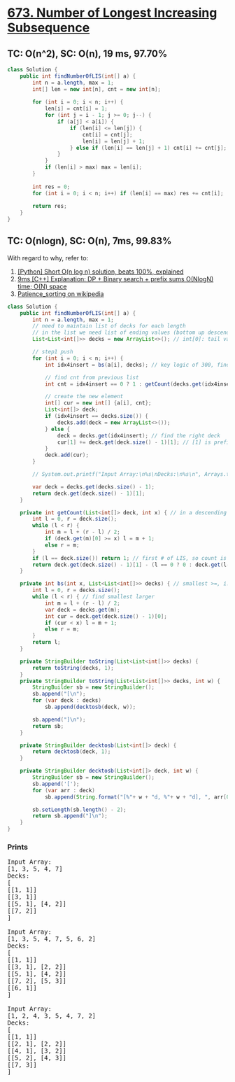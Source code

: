 # [673. Number of Longest Increasing Subsequence](https://leetcode.com/problems/number-of-longest-increasing-subsequence/)

## TC: O(n^2), SC: O(n), 19 ms, 97.70%
```java
class Solution {
    public int findNumberOfLIS(int[] a) {
        int n = a.length, max = 1;
        int[] len = new int[n], cnt = new int[n];
        
        for (int i = 0; i < n; i++) {
            len[i] = cnt[i] = 1;
            for (int j = i - 1; j >= 0; j--) {
                if (a[j] < a[i]) {
                    if (len[i] <= len[j]) {
                        cnt[i] = cnt[j];
                        len[i] = len[j] + 1;
                    } else if (len[i] == len[j] + 1) cnt[i] += cnt[j];
                }
            }
            if (len[i] > max) max = len[i];
        }
        
        int res = 0;
        for (int i = 0; i < n; i++) if (len[i] == max) res += cnt[i];
        
        return res;
    }
}
```

## TC: O(nlogn), SC: O(n), 7ms, 99.83%
With regard to why, refer to:
1. [[Python] Short O(n log n) solution, beats 100%, explained](https://leetcode.com/problems/number-of-longest-increasing-subsequence/discuss/916196/Python-Short-O(n-log-n)-solution-beats-100-explained)
2. [9ms [C++] Explanation: DP + Binary search + prefix sums O(NlogN) time; O(N) space](https://leetcode.com/problems/number-of-longest-increasing-subsequence/discuss/107295/9ms-C%2B%2B-Explanation%3A-DP-%2B-Binary-search-%2B-prefix-sums-O(NlogN)-time-O(N)-space)
3. [Patience_sorting on wikipedia](https://en.wikipedia.org/wiki/Patience_sorting)

```java
class Solution {
    public int findNumberOfLIS(int[] a) {
        int n = a.length, max = 1;
        // need to maintain list of decks for each length
        // in the list we need list of ending values (bottom up descending), and its counts prefix sum (bottom up)
        List<List<int[]>> decks = new ArrayList<>(); // int[0]: tail value, int[1]: count's prefix sum

        // step1 push
        for (int i = 0; i < n; i++) {
            int idx4insert = bs(a[i], decks); // key logic of 300, find where I(a[i]) belongs

            // find cnt from previous list
            int cnt = idx4insert == 0 ? 1 : getCount(decks.get(idx4insert-1), a[i]);

            // create the new element
            int[] cur = new int[] {a[i], cnt};
            List<int[]> deck;
            if (idx4insert == decks.size()) {
                decks.add(deck = new ArrayList<>());
            } else {
                deck = decks.get(idx4insert); // find the right deck
                cur[1] += deck.get(deck.size() - 1)[1]; // [1] is prefix sum of count
            }
            deck.add(cur);
        }

        // System.out.printf("Input Array:\n%s\nDecks:\n%s\n", Arrays.toString(a), toString(decks));

        var deck = decks.get(decks.size() - 1);
        return deck.get(deck.size() - 1)[1];
    }

    private int getCount(List<int[]> deck, int x) { // in a descending order list find largest smaller (no equal) 5 4 4 3: 4        
        int l = 0, r = deck.size();
        while (l < r) {
            int m = l + (r - l) / 2;
            if (deck.get(m)[0] >= x) l = m + 1;
            else r = m;
        }
        if (l == deck.size()) return 1; // first # of LIS, so count is 1;
        return deck.get(deck.size() - 1)[1] - (l == 0 ? 0 : deck.get(l-1)[1]);
    }

    private int bs(int x, List<List<int[]>> decks) { // smallest >=, i.e. insertion index, 1 3 4 4 5: 4
        int l = 0, r = decks.size();
        while (l < r) { // find smallest larger
            int m = l + (r - l) / 2;
            var deck = decks.get(m);
            int cur = deck.get(deck.size() - 1)[0];
            if (cur < x) l = m + 1;
            else r = m;
        }
        return l;
    }

    private StringBuilder toString(List<List<int[]>> decks) {
        return toString(decks, 1);
    }
    private StringBuilder toString(List<List<int[]>> decks, int w) {
        StringBuilder sb = new StringBuilder();
        sb.append("[\n");
        for (var deck : decks)
            sb.append(decktosb(deck, w));

        sb.append("]\n");
        return sb;
    }

    private StringBuilder decktosb(List<int[]> deck) {
        return decktosb(deck, 1);
    }

    private StringBuilder decktosb(List<int[]> deck, int w) {
        StringBuilder sb = new StringBuilder();
        sb.append('[');
        for (var arr : deck)
            sb.append(String.format("[%"+ w + "d, %"+ w + "d], ", arr[0], arr[1]));

        sb.setLength(sb.length() - 2);
        return sb.append("]\n");
    }
}
```
### Prints
<pre>
Input Array:
[1, 3, 5, 4, 7]
Decks:
[
[[1, 1]]
[[3, 1]]
[[5, 1], [4, 2]]
[[7, 2]]
]

Input Array:
[1, 3, 5, 4, 7, 5, 6, 2]
Decks:
[
[[1, 1]]
[[3, 1], [2, 2]]
[[5, 1], [4, 2]]
[[7, 2], [5, 3]]
[[6, 1]]
]

Input Array:
[1, 2, 4, 3, 5, 4, 7, 2]
Decks:
[
[[1, 1]]
[[2, 1], [2, 2]]
[[4, 1], [3, 2]]
[[5, 2], [4, 3]]
[[7, 3]]
]</pre>